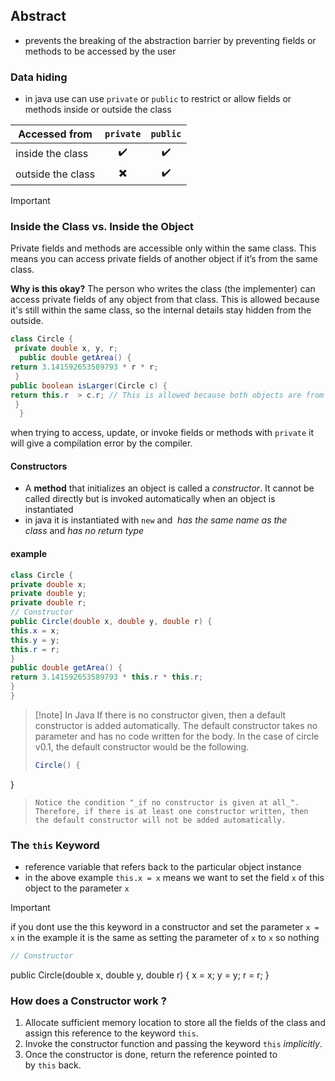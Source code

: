 ## Abstract 
- prevents the breaking of the abstraction barrier by preventing fields or methods to be accessed by the user

### Data hiding
- in java use can use `private` or `public` to restrict or allow fields or methods inside  or outside the class

| Accessed from     | `private` | `public` |
| ----------------- | :-------: | :------: |
| inside the class  |    ✔️     |    ✔️    |
| outside the class |    ✖️     |    ✔️    |

>[!important]
>### Inside the Class vs. Inside the Object
>Private fields and methods are accessible only within the same class. This means you can access private fields of another object if it’s from the same class.
>
>**Why is this okay?** The person who writes the class (the implementer) can access private fields of any object from that class. This is allowed because it's still within the same class, so the internal details stay hidden from the outside.
>```java 
> class Circle { 
>  private double x, y, r; 
>   public double getArea() { 
> return 3.141592653589793 * r * r; 
>  } 
> public boolean isLarger(Circle c) { 
> return this.r  > c.r; // This is allowed because both objects are from the Circle class 
>  } 
>   }
>    ```

when trying to access, update, or invoke fields or methods with `private` it  will give a compilation error by the compiler.


#### Constructors
- A **method** that initializes an object is called a _constructor_. It cannot be called directly but is invoked automatically when an object is instantiated
- in java it is instantiated with `new` and  _has the same name as the class_ and _has no return type_
#### example
```java
class Circle { 
private double x; 
private double y; 
private double r; 
// Constructor 
public Circle(double x, double y, double r) { 
this.x = x; 
this.y = y; 
this.r = r; 
} 
public double getArea() {
return 3.141592653589793 * this.r * this.r; 
}
}
```

>[!note] In Java
>If there is no constructor given, then a default constructor is added automatically. The default constructor takes no parameter and has no code written for the body. In the case of circle v0.1, the default constructor would be the following.
>```java
>Circle() {
}
>```
>Notice the condition "_if no constructor is given at all_". Therefore, if there is at least one constructor written, then the default constructor will not be added automatically.


### The `this` Keyword
- reference variable that refers back to the particular object instance 
- in the above example `this.x = x` means we want to set the field `x` of this object to the parameter `x`

>[!important]
>if you dont use the this keyword in a constructor and set the parameter `x = x` in the example it is the same as setting the parameter of `x` to `x` so nothing 
>```java
>// Constructor
public Circle(double x, double y, double r) {
  x = x;
  y = y;
  r = r;
}
>


### How does a Constructor work ?
1. Allocate sufficient memory location to store all the fields of the class and assign this reference to the keyword `this`.
2. Invoke the constructor function and passing the keyword `this` _implicitly_.
3. Once the constructor is done, return the reference pointed to by `this` back.




